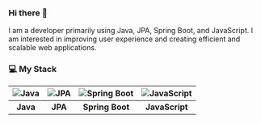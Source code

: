 ### Hi there 👋
I am a developer primarily using Java, JPA, Spring Boot, and JavaScript. I am interested in improving user experience and creating efficient and scalable web applications.

### 💻 My Stack 

| ![Java](https://img.shields.io/badge/Java-007396?style=for-the-badge&logo=java&logoColor=white) | ![JPA](https://img.shields.io/badge/JPA-5B4638?style=for-the-badge&logo=hibernate&logoColor=white) | ![Spring Boot](https://img.shields.io/badge/Spring%20Boot-6DB33F?style=for-the-badge&logo=spring-boot&logoColor=white) | ![JavaScript](https://img.shields.io/badge/JavaScript-F7DF1E?style=for-the-badge&logo=javascript&logoColor=black) |
|:---:|:---:|:---:|:---:|
| **Java** | **JPA** | **Spring Boot** | **JavaScript** |
<!--
**rongha56/rongha56** is a ✨ _special_ ✨ repository because its `README.md` (this file) appears on your GitHub profile.

Here are some ideas to get you started:

- 🔭 I’m currently working on ...
- 🌱 I’m currently learning ...
- 👯 I’m looking to collaborate on ...
- 🤔 I’m looking for help with ...
- 💬 Ask me about ...
- 📫 How to reach me: ...
- 😄 Pronouns: ...
- ⚡ Fun fact: ...
-->

